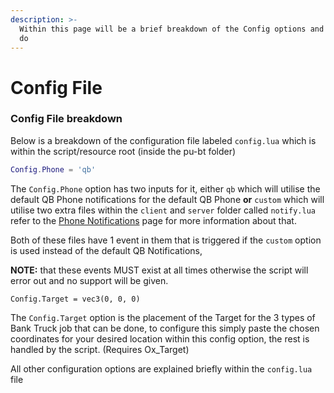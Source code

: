 ```yaml
---
description: >-
  Within this page will be a brief breakdown of the Config options and what they
  do
---
```


# Config File

### Config File breakdown

Below is a breakdown of the configuration file labeled `config.lua` which is within the script/resource root (inside the pu-bt folder)

```lua
Config.Phone = 'qb'
```

The `Config.Phone` option has two inputs for it, either `qb` which will utilise the default QB Phone notifications for the default QB Phone **or** `custom` which will utilise two extra files within the `client` and `server` folder called `notify.lua` refer to the [Phone Notifications](phone-notifications.md) page for more information about that.

Both of these files have 1 event in them that is triggered if the `custom` option is used instead of the default QB Notifications,&#x20;

**NOTE:** that these events MUST exist at all times otherwise the script will error out and no support will be given.

```
Config.Target = vec3(0, 0, 0)
```

The `Config.Target` option is the placement of the Target for the 3 types of Bank Truck job that can be done, to configure this simply paste the chosen coordinates for your desired location within this config option, the rest is handled by the script. (Requires Ox\_Target)

All other configuration options are explained briefly within the `config.lua` file
